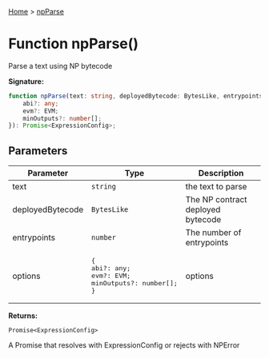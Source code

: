 [Home](../index.md) &gt; [npParse](./npparse_1.md)

# Function npParse()

Parse a text using NP bytecode

<b>Signature:</b>

```typescript
function npParse(text: string, deployedBytecode: BytesLike, entrypoints: number, options?: {
    abi?: any;
    evm?: EVM;
    minOutputs?: number[];
}): Promise<ExpressionConfig>;
```

## Parameters

|  Parameter | Type | Description |
|  --- | --- | --- |
|  text | `string` | the text to parse |
|  deployedBytecode | `BytesLike` | The NP contract deployed bytecode |
|  entrypoints | `number` | The number of entrypoints |
|  options | <pre>{&#010;    abi?: any;&#010;    evm?: EVM;&#010;    minOutputs?: number[];&#010;}</pre> | options |

<b>Returns:</b>

`Promise<ExpressionConfig>`

A Promise that resolves with ExpressionConfig or rejects with NPError

